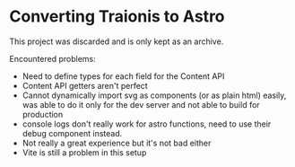 # Converting Traionis to Astro

This project was discarded and is only kept as an archive.

Encountered problems:
* Need to define types for each field for the Content API
* Content API getters aren't perfect
* Cannot dynamically import svg as components (or as plain html) easily, was able to do it only for the dev server and not able to build for production
* console logs don't really work for astro functions, need to use their debug component instead.
* Not really a great experience but it's not bad either
* Vite is still a problem in this setup
